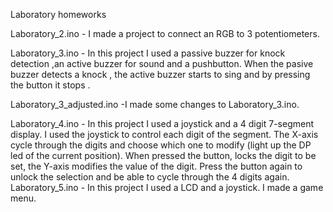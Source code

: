 Laboratory homeworks

Laboratory_2.ino - I made a project to connect an RGB to 3 potentiometers.


Laboratory_3.ino - In this project I used  a passive buzzer for knock detection ,an  active buzzer for sound and a pushbutton. When
                   the pasive buzzer detects a knock , the active buzzer starts to sing and by pressing  the button it stops .

Laboratory_3_adjusted.ino -I made some changes to Laboratory_3.ino.

Laboratory_4.ino - In this project I used a joystick and a 4 digit 7-segment display. I used the joystick to control each digit of the                     segment. The X-axis cycle through the digits and choose which one to modify (light up the DP led of the current position).                 When  pressed the button, locks the digit to be set, the Y-axis modifies the value of the digit. Press the button again to                 unlock the selection and be able to cycle through the 4 digits again.
Laboratory_5.ino - In this project I used a LCD and a joystick. I made a game menu.
